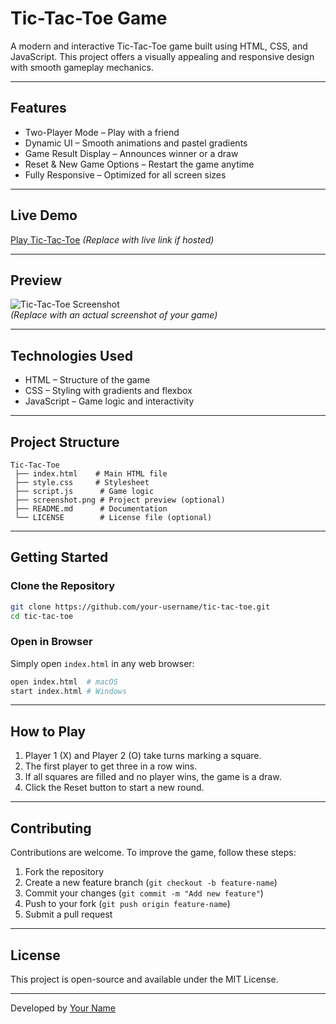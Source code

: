 # Tic-Tac-Toe Game

A modern and interactive Tic-Tac-Toe game built using HTML, CSS, and JavaScript. This project offers a visually appealing and responsive design with smooth gameplay mechanics.

---

## Features

- Two-Player Mode – Play with a friend  
- Dynamic UI – Smooth animations and pastel gradients  
- Game Result Display – Announces winner or a draw  
- Reset & New Game Options – Restart the game anytime  
- Fully Responsive – Optimized for all screen sizes  

---

## Live Demo

[Play Tic-Tac-Toe](#) *(Replace with live link if hosted)*  

---

## Preview  

![Tic-Tac-Toe Screenshot](screenshot.png)  
*(Replace with an actual screenshot of your game)*  

---

## Technologies Used

- HTML – Structure of the game  
- CSS – Styling with gradients and flexbox  
- JavaScript – Game logic and interactivity  

---

## Project Structure

```
Tic-Tac-Toe
 ├── index.html    # Main HTML file
 ├── style.css     # Stylesheet
 ├── script.js      # Game logic
 ├── screenshot.png # Project preview (optional)
 ├── README.md      # Documentation
 └── LICENSE        # License file (optional)
```

---

## Getting Started

### Clone the Repository

```bash
git clone https://github.com/your-username/tic-tac-toe.git
cd tic-tac-toe
```

### Open in Browser  

Simply open `index.html` in any web browser:

```bash
open index.html  # macOS
start index.html # Windows
```

---

## How to Play  

1. Player 1 (X) and Player 2 (O) take turns marking a square.  
2. The first player to get three in a row wins.  
3. If all squares are filled and no player wins, the game is a draw.  
4. Click the Reset button to start a new round.  

---

## Contributing  

Contributions are welcome. To improve the game, follow these steps:  

1. Fork the repository  
2. Create a new feature branch (`git checkout -b feature-name`)  
3. Commit your changes (`git commit -m "Add new feature"`)  
4. Push to your fork (`git push origin feature-name`)  
5. Submit a pull request  

---

## License  

This project is open-source and available under the MIT License.  

---

Developed by [Your Name](https://github.com/your-username)  
